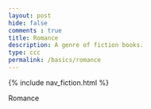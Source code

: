 ```yaml
---
layout: post
hide: false
comments : true
title: Romance
description: A genre of fiction books.
type: ccc
permalink: /basics/romance
---
```


{% include nav_fiction.html %}

Romance